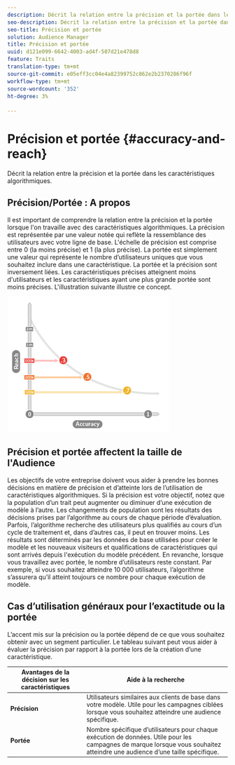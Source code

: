 ```yaml
---
description: Décrit la relation entre la précision et la portée dans les caractéristiques algorithmiques.
seo-description: Décrit la relation entre la précision et la portée dans les caractéristiques algorithmiques.
seo-title: Précision et portée
solution: Audience Manager
title: Précision et portée
uuid: d121e099-6642-4003-ad4f-507d21e478d8
feature: Traits
translation-type: tm+mt
source-git-commit: e05eff3cc04e4a82399752c862e2b2370286f96f
workflow-type: tm+mt
source-wordcount: '352'
ht-degree: 3%

---
```



# Précision et portée {#accuracy-and-reach}

Décrit la relation entre la précision et la portée dans les caractéristiques algorithmiques.

<!-- c_accuracy_reach.xml -->

## Précision/Portée : A propos

Il est important de comprendre la relation entre la précision et la portée lorsque l&#39;on travaille avec des caractéristiques algorithmiques. La précision est représentée par une valeur notée qui reflète la ressemblance des utilisateurs avec votre ligne de base. L&#39;échelle de précision est comprise entre 0 (la moins précise) et 1 (la plus précise). La portée est simplement une valeur qui représente le nombre d’utilisateurs uniques que vous souhaitez inclure dans une caractéristique. La portée et la précision sont inversement liées. Les caractéristiques précises atteignent moins d&#39;utilisateurs et les caractéristiques ayant une plus grande portée sont moins précises. L&#39;illustration suivante illustre ce concept.

![](assets/Reach_v_Accuracy.png)

## Précision et portée affectent la taille de l&#39;Audience

Les objectifs de votre entreprise doivent vous aider à prendre les bonnes décisions en matière de précision et d’atteinte lors de l’utilisation de caractéristiques algorithmiques. Si la précision est votre objectif, notez que la population d’un trait peut augmenter ou diminuer d’une exécution de modèle à l’autre. Les changements de population sont les résultats des décisions prises par l’algorithme au cours de chaque période d’évaluation. Parfois, l’algorithme recherche des utilisateurs plus qualifiés au cours d’un cycle de traitement et, dans d’autres cas, il peut en trouver moins. Les résultats sont déterminés par les données de base utilisées pour créer le modèle et les nouveaux visiteurs et qualifications de caractéristiques qui sont arrivés depuis l&#39;exécution du modèle précédent. En revanche, lorsque vous travaillez avec portée, le nombre d’utilisateurs reste constant. Par exemple, si vous souhaitez atteindre 10 000 utilisateurs, l’algorithme s’assurera qu’il atteint toujours ce nombre pour chaque exécution de modèle.

## Cas d’utilisation généraux pour l’exactitude ou la portée

L’accent mis sur la précision ou la portée dépend de ce que vous souhaitez obtenir avec un segment particulier. Le tableau suivant peut vous aider à évaluer la précision par rapport à la portée lors de la création d’une caractéristique.

| Avantages de la décision sur les caractéristiques | Aide à la recherche |
|---|---|
| **Précision** | Utilisateurs similaires aux clients de base dans votre modèle. Utile pour les campagnes ciblées lorsque vous souhaitez atteindre une audience spécifique. |
| **Portée** | Nombre spécifique d’utilisateurs pour chaque exécution de données. Utile pour les campagnes de marque lorsque vous souhaitez atteindre une audience d’une taille spécifique. |